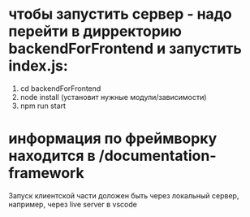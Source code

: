 # чтобы запустить сервер - надо перейти в дирректорию backendForFrontend и запустить index.js:

1) cd backendForFrontend
2) node install (установит нужные модули/зависимости)
3) npm run start

# информация по фреймворку находится в /documentation-framework

Запуск клиентской части доложен быть через локальный сервер, например, через live server в vscode
